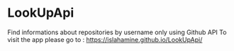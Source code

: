 # LookUpApi
Find informations about repositories by username only using Github API
To visit the app please go to : https://islahamine.github.io/LookUpApi/
